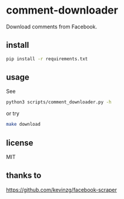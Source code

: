 # comment-downloader

Download comments from Facebook.

## install

```bash
pip install -r requirements.txt
```

## usage

See

```bash
python3 scripts/comment_downloader.py -h
```

or try

```bash
make download
```

## license

MIT

## thanks to

https://github.com/kevinzg/facebook-scraper

